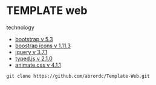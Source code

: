 # TEMPLATE web
technology 
* [bootstrap v 5.3](https://getbootstrap.com/)
* [boostrap icons v 1.11.3](https://icons.getbootstrap.com/)
* [jquery v 3.7.1](https://jquery.com/) 
* [typed.js v 2.1.0](https://github.com/mattboldt/typed.js/) 
* [animate.css v 4.1.1](https://github.com/animate-css/animate.css) 

```git 
git clone https://github.com/abrordc/Template-Web.git
```
